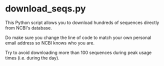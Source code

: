 # download_seqs.py
This Python script allows you to download hundreds of sequences directly from NCBI's database. 

Do make sure you change the line of code to match your own personal email address so NCBI knows who you are. 

Try to avoid downloading more than 100 sequences during peak usage times (i.e. during the day). 
